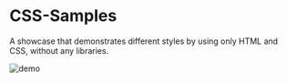 # CSS-Samples
A showcase that demonstrates different styles by using only HTML and CSS, without any libraries.

![demo](https://github.com/tomasciar/Sample-Showcase/blob/master/images/showcasedemo.gif)
